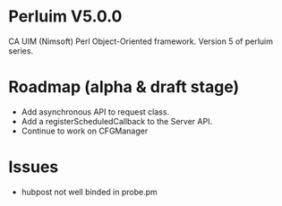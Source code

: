 # Perluim V5.0.0
CA UIM (Nimsoft) Perl Object-Oriented framework. Version 5 of perluim series.

# Roadmap (alpha & draft stage)

- Add asynchronous API to request class.
- Add a registerScheduledCallback to the Server API.
- Continue to work on CFGManager 

# Issues 

- hubpost not well binded in probe.pm 